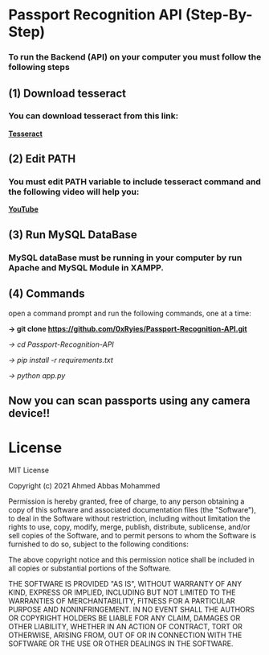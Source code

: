 # Passport Recognition API (Step-By-Step)
### To run the Backend (API) on your computer you must follow the following steps
## (1) Download tesseract
### You can download tesseract from this link:
**[Tesseract](https://github.com/tesseract-ocr/tesseract)**

## (2) Edit PATH
### You must edit PATH variable to include tesseract command and the following video will help you:
**[YouTube](https://www.youtube.com/watch?v=2kWvk4C1pMo)**

## (3) Run MySQL DataBase
### MySQL dataBase must be running in your computer by run Apache and MySQL Module in XAMPP.

## (4) Commands
open a command prompt and run the following commands, one at a time:

**-> git clone https://github.com/0xRyies/Passport-Recognition-API.git**

*-> cd Passport-Recognition-API*

*-> pip install -r requirements.txt*

*-> python app.py*

## Now you can scan passports using any camera device!!

# License
MIT License

Copyright (c) 2021 Ahmed Abbas Mohammed

Permission is hereby granted, free of charge, to any person obtaining a copy
of this software and associated documentation files (the "Software"), to deal
in the Software without restriction, including without limitation the rights
to use, copy, modify, merge, publish, distribute, sublicense, and/or sell
copies of the Software, and to permit persons to whom the Software is
furnished to do so, subject to the following conditions:

The above copyright notice and this permission notice shall be included in all
copies or substantial portions of the Software.

THE SOFTWARE IS PROVIDED "AS IS", WITHOUT WARRANTY OF ANY KIND, EXPRESS OR
IMPLIED, INCLUDING BUT NOT LIMITED TO THE WARRANTIES OF MERCHANTABILITY,
FITNESS FOR A PARTICULAR PURPOSE AND NONINFRINGEMENT. IN NO EVENT SHALL THE
AUTHORS OR COPYRIGHT HOLDERS BE LIABLE FOR ANY CLAIM, DAMAGES OR OTHER
LIABILITY, WHETHER IN AN ACTION OF CONTRACT, TORT OR OTHERWISE, ARISING FROM,
OUT OF OR IN CONNECTION WITH THE SOFTWARE OR THE USE OR OTHER DEALINGS IN THE
SOFTWARE.

